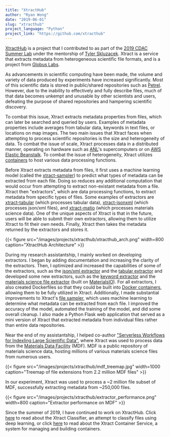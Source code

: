 ```yaml
---
title: "XtractHub"
author: "Ryan Wong"
date: "2019-06-01"
slug: "xtracthub"
project_language: "Python"
project_link: "https://github.com/xtracthub"
---
```

[XtractHub](https://github.com/xtracthub) is a project that I contributed to as part of the 
[2019 CDAC Summer Lab](https://cdac.uchicago.edu/engage/summerlab/#project-profiles) under 
the mentorship of [Tyler Skluzacek](https://github.com/tskluzac). Xtract is a service that 
extracts metadata from heterogeneous scientific file formats, and is a project from 
[Globus Labs](https://labs.globus.org).  
  
As advancements in scientific computing have been made, the volume and variety of data 
produced by experiments have increased significantly. Most of this scientific data is stored 
in public/shared repositories such as [Petrel](https://petrel.alcf.anl.gov). However, due 
to the inability to effectively and fully describe files, much of that data becomes unkempt 
and unusable by other scientists and users, defeating the purpose of shared repositories 
and hampering scientific discovery.  
  
To combat this issue, Xtract extracts metadata properties from files, which can later be 
searched and queried by users. Examples of metadata properties include averages from 
tabular data, keywords in text files, or locations on map images. The two main issues that 
Xtract faces when attempting to process scientific repositories is the size and heterogeneity 
of data. To combat the issue of scale, Xtract processes data in a distributed manner, 
operating on hardware such as [ANL](https://en.wikipedia.org/wiki/Argonne_National_Laboratory)'s 
supercomputers or on [AWS Elastic Beanstalk](https://aws.amazon.com/eb/). To combat the issue 
of heterogeneity, Xtract utilizes [containers](https://en.wikipedia.org/wiki/OS-level_virtualization) 
to host various data processing functions.  
  
Before Xtract extracts metadata from files, it first uses a machine learning model (called 
the [xtract-sampler](https://github.com/xtracthub/xtract-sampler)) to predict what types of 
metadata can be extracted from each file. Doing so reduces any additional computation that 
would occur from attempting to extract non-existant metadata from a file. Xtract then 
"extractors", which are data processing functions, to extract metadata from specific types of 
files. Some examples of extractors are [xtract-tabular](https://github.com/xtracthub/xtract-tabular) 
(which processes tabular data), [xtract-jsonxml](https://github.com/xtracthub/xtract-tabular) 
(which processes json/xml files), and [xtract-matio](https://github.com/xtracthub/xtract-tabular) 
(which processes materials science data). One of the unique aspects of Xtract is that in the 
future, users will be able to submit their own extractors, allowing them to utilize Xtract 
to fit their own needs. Finally, Xtract then takes the metadata returned by the extractors 
and stores it.  

{{< figure src="/images/projects/xtracthub/xtracthub_arch.png" width=800 caption="XtractHub Architecture" >}}  
  
During my research assistantship, I mainly worked on developing extractors. I began by 
adding documentation and increasing the clarity of the extractors. Then, I optimized and 
increased the capabilities of some of the extractors, such as the [json/xml extractor](https://github.com/xtracthub/xtract-jsonxml) 
and the [tabular extractor](https://github.com/xtracthub/xtract-tabular) and developed some 
new extractors, such as the [keyword extractor](https://github.com/xtracthub/xtract-keyword) 
and the [materials science file extractor](https://github.com/xtracthub/xtract-matio) (built 
on [MaterialsIO](https://github.com/materials-data-facility/MaterialsIO)). For all extractors, 
I also created Dockerfiles so that they could be built into [Docker containers](https://www.docker.com/resources/what-container), 
allowing them to be fully utilized in Xtract. Additionally, I made substantial improvements 
to Xtract's [file sampler](https://github.com/xtracthub/xtract-sampler), which uses machine 
learning to determine what metadata can be extracted from each file. I improved the accuracy 
of the model, automated the training of the model, and did some overall cleanup. I also made 
a Python Flask web application that served as a mini version of Xtract that extracted metadata 
from individual files rather than entire data repositories.

Near the end of my assistantship, I helped co-author ["Serverless Workflows for Indexling 
Large Scientific Data"](/documents/projects/xtracthub/xtracthub_wosc_19.pdf), where Xtract 
was used to process data from the [Materials Data Facility](https://materialsdatafacility.org) 
(MDF). MDF is a public repository of materials science data, hosting millions of various 
materials science files from numerous users.
  
{{< figure src="/images/projects/xtracthub/mdf_treemap.jpg" width=1000 caption="Treemap of file extensions from 2.2 million MDF files" >}}
  
In our experiment, Xtract was used to process a ~2 million file subset of MDF, successfully
extracting metadata from ~250,000 files.  

{{< figure src="/images/projects/xtracthub/extractor_performance.png" width=800 caption="Extractor performance on MDF" >}}
  
Since the summer of 2019, I have continued to work on XtractHub. Click [here](/projects/xtract_classifier) 
to read about the Xtract Classifier, an attempt to classify files using deep learning, or 
click [here](/projects/xtract_container_service) to read about the Xtract Container Service, 
a system for managing and building containers.
